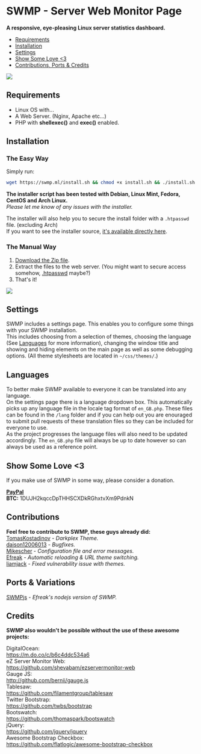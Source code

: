 # SWMP - Server Web Monitor Page

**A responsive, eye-pleasing Linux server statistics dashboard.**
- [Requirements](#requirements)
- [Installation](#installation)
- [Settings](#settings)
- [Show Some Love <3](#show-some-love-3)
- [Contributions, Ports & Credits](#contributions)


![](http://i.imgur.com/q8XWluS.png)    

## Requirements
- Linux OS with...
- A Web Server. (Nginx, Apache etc...)
- PHP with **shellexec()** and **exec()** enabled.

## Installation

### The Easy Way
Simply run:
```bash
wget https://swmp.ml/install.sh && chmod +x install.sh && ./install.sh
```
**The installer script has been tested with Debian, Linux Mint, Fedora, CentOS and Arch Linux.**   
*Please let me know of any issues with the installer.*

The installer will also help you to secure the install folder with a `.htpasswd` file. (excluding Arch)    
If you want to see the installer source, [it's available directly here](https://swmp.ml/install.sh).    

### The Manual Way
1. [Download the Zip file](https://github.com/fuzzymannerz/swmp/archive/master.zip).
2. Extract the files to the web server. (You might want to secure access somehow, [.htpasswd](http://www.htaccesstools.com/htpasswd-generator/) maybe?)
3. That's it!

![](https://camo.githubusercontent.com/b5d5b9c5b91d43c3352ac1cd7eb31b73116a4bee/687474703a2f2f692e696d6775722e636f6d2f766c77394e79562e706e67)
## Settings
SWMP includes a settings page. This enables you to configure some things with your SWMP installation.    
This includes choosing from a selection of themes, choosing the language (See [Languages](#languages) for more information), changing the window title and showing and hiding elements on the main page as well as some debugging options.
(All theme stylesheets are located in `~/css/themes/`.)

## Languages
To better make SWMP available to everyone it can be translated into any language.    
On the settings page there is a language dropdown box. This automatically picks up any language file in the locale tag format of `en_GB.php`. These files can be found in the `/lang` folder and if you can help out you are enouraged to submit pull requests of these translation files so they can be included for everyone to use.    
As the project progresses the language files will also need to be updated accordingly. The `en_GB.php` file will always be up to date however so can always be used as a reference point.

## Show Some Love <3
If you make use of SWMP in some way, please consider a donation.    

**[PayPal](https://paypal.me/fuzzymannerz)**        
**BTC:** 1DUJH2kqccDpTHHSCXDkRGhxtvXm9PdnkN

## Contributions
**Feel free to contribute to SWMP, these guys already did:**   
[TomasKostadinov](https://github.com/TomasKostadinov) - _Darkplex Theme._    
[daison12006013](https://github.com/daison12006013) - _Bugfixes._   
[Mikescher](https://github.com/Mikescher) - _Configuration file and error messages._    
[Efreak](https://github.com/Efreak) - _Automatic reloading & URL theme switching._   
[liamjack](https://github.com/liamjack) - _Fixed vulnerability issue with themes._

## Ports & Variations
[SWMPjs](https://github.com/Efreak/swmpjs) - _Efreak's nodejs version of SWMP._   

## Credits
**SWMP also wouldn't be possible without the use of these awesome projects:**    

DigitalOcean:    
https://m.do.co/c/b6c4ddc534a6    
eZ Server Monitor Web:    
https://github.com/shevabam/ezservermonitor-web    
Gauge JS:    
http://github.com/bernii/gauge.js   
Tablesaw:    
https://github.com/filamentgroup/tablesaw    
Twitter Bootstrap:    
https://github.com/twbs/bootstrap    
Bootswatch:    
https://github.com/thomaspark/bootswatch    
jQuery:    
https://github.com/jquery/jquery    
Awesome Bootstrap Checkbox:    
https://github.com/flatlogic/awesome-bootstrap-checkbox    
